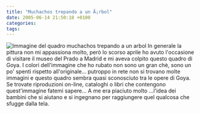 ```yaml
---
title: "Muchachos trepando a un Ã¡rbol"
date: 2005-06-14 21:50:18 +0100
categories: 
tags: 
---
```


 ![Immagine del quadro muchachos trepando a un arbol](http://www.artehistoria.com/tienda/banco/jpg/GOM02420.jpg) In generale la pittura non mi appassiona molto, però lo scorso aprile ho avuto l'occasione di visitare il museo del Prado a Madrid e mi aveva colpito questo quadro di Goya. I colori dell'immagine che ho rubato non sono un gran chè, sono un po' spenti rispetto all'originale... putroppo in rete non si trovano molte immagini e questo quadro sembra quasi sconosciuto tra le opere di Goya. Se trovate riproduzioni on-line, cataloghi o libri che contengono quest'immagine fatemi sapere... A me era piaciuto molto ...l'idea dei bambini che si aiutano e si ingegnano per raggiungere quel qualcosa che sfugge dalla tela.

